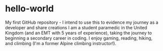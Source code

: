 # hello-world
My first GitHub repository - I intend to use this to evidence my journey as a developer and share creations
I am a student paramedic in the United Kingdom (and an EMT with 5 years of experience), taking the journey to beginning a secondary career in coding. I enjoy gaming, reading, hiking, and climbing (I'm a former Alpine climbing instructor!).
